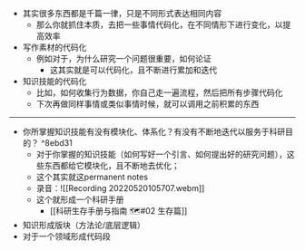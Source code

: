 - 其实很多东西都是千篇一律，只是不同形式表达相同内容
	- 那么你就抓住本质，去把一些事情代码化，在不同情形下进行变化，以提高效率
- 写作素材的代码化
	- 例如对于，为什么研究一个问题很重要，如何论证
		- 这其实就是可以代码化，且不断进行累加和迭代
- 知识技能的代码化
	- 比如，如何收集行为数据，你自己走一遍流程，然后把所有步骤代码化
	- 下次再做同样事情或类似事情时候，就可以调用之前积累的东西
-----
- 你所掌握知识技能有没有模块化、体系化？有没有不断地迭代以服务于科研目的？ ^8ebd31
	- 对于你掌握的知识技能（如何写好一个引言、如何提出好的研究问题），这些东西都给它模块化，且不断地去优化；
	- 这个其实就这permanent notes
	- 录音：![[Recording 20220520105707.webm]]
	- 这个就形成一个科研手册
		- [[科研生存手册与指南 🗺️#02 生存篇]]
- 知识形成版块（方法论/底层逻辑）
- 对于一个领域形成代码段
